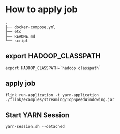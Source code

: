 # How to apply job
```
.
├── docker-compose.yml
├── etc
├── README.md
└── script
```
## export HADOOP_CLASSPATH
``` shell
export HADOOP_CLASSPATH=`hadoop classpath`
```

## apply job
``` shell
flink run-application -t yarn-application ./flink/examples/streaming/TopSpeedWindowing.jar
```


## Start YARN Session
``` shell
yarn-session.sh --detached
```

